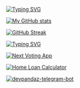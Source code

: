 [![Typing SVG](https://readme-typing-svg.herokuapp.com?color=11F7ED&vCenter=true&lines=My+Stats)](https://git.io/typing-svg)

[![My GitHub stats](https://github-readme-stats.vercel.app/api?username=devpandaz&hide=issues&show_icons=true&theme=gruvbox&border_radius=20&custom_title=My%20Github%20Stats&include_all_commits=true&hide_title=true&hide_rank=true#gh-dark-mode-only)](https://github.com/anuraghazra/github-readme-stats)

[![GitHub Streak](https://github-readme-streak-stats.herokuapp.com/?user=devpandaz)](https://git.io/streak-stats)

[![Typing SVG](https://readme-typing-svg.herokuapp.com?color=11F7ED&vCenter=true&lines=My+Works)](https://git.io/typing-svg)

[![Next Voting App](https://github-readme-stats.vercel.app/api/pin/?username=devpandaz&repo=next-voting-app&theme=gruvbox&border_radius=20)](https://github.com/devpandaz/next-voting-app)

[![Home Loan Calculator](https://github-readme-stats.vercel.app/api/pin/?username=devpandaz&repo=home-loan-calculator&theme=gruvbox&border_radius=20)](https://github.com/devpandaz/home-loan-calculator)

<!-- [![nvim](https://github-readme-stats.vercel.app/api/pin/?username=devpandaz&repo=nvim&theme=gruvbox&border_radius=20)](https://github.com/devpandaz/nvim) -->

[![devpandaz-telegram-bot](https://github-readme-stats.vercel.app/api/pin/?username=devpandaz&repo=devpandaz-telegram-bot&theme=gruvbox&border_radius=20)](https://github.com/devpandaz/devpandaz-telegram-bot)

<!-- [![pathfinder](https://github-readme-stats.vercel.app/api/pin/?username=devpandaz&repo=pathfinder&theme=gruvbox&border_radius=20)](https://github.com/devpandaz/pathfinder) -->

<!-- ![](https://komarev.com/ghpvc/?username=devpandaz) -->
